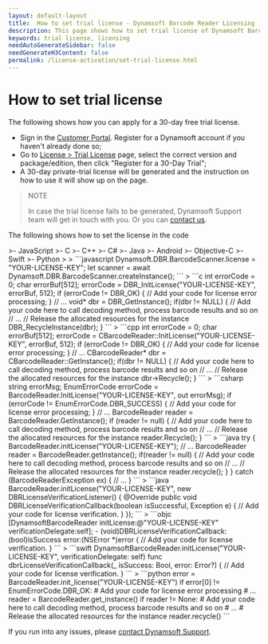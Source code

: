 ```yaml
---
layout: default-layout
title:  How to set trial license - Dynamsoft Barcode Reader Licensing
description: This page shows how to set trial license of Dynamsoft Barcode Reader.
keywords: trial license, licensing
needAutoGenerateSidebar: false
needGenerateH3Content: false
permalink: /license-activation/set-trial-license.html
---
```


# How to set trial license

The following shows how you can apply for a 30-day free trial license.

- Sign in the [Customer Portal](https://www.dynamsoft.com/customer/index?utm_source=docs&product=dbr). Register for a Dynamsoft account if you haven't already done so;
- Go to [License > Trial License](https://www.dynamsoft.com/customer/license/trialLicense?utm_source=docs&product=dbr) page, select the correct version and package/edition, then click "Register for a 30-Day Trial";
- A 30-day private-trial license will be generated and the instruction on how to use it will show up on the page.

> NOTE
>
> In case the trial license fails to be generated, Dynamsoft Support team will get in touch with you. Or you can [contact us](https://www.dynamsoft.com/company/contact/).

The following shows how to set the license in the code

<div class="sample-code-prefix template2"></div>
   >- JavaScript
   >- C
   >- C++
   >- C#
   >- Java
   >- Android
   >- Objective-C
   >- Swift
   >- Python
   >
>
```javascript
Dynamsoft.DBR.BarcodeScanner.license = "YOUR-LICENSE-KEY";
let scanner = await Dynamsoft.DBR.BarcodeScanner.createInstance();
```
>
```c
int errorCode = 0;
char errorBuf[512];
errorCode = DBR_InitLicense("YOUR-LICENSE-KEY", errorBuf, 512);
if (errorCode != DBR_OK)
{
    // Add your code for license error processing;
}
// ...
void* dbr = DBR_GetInstance();
if(dbr != NULL)
{
    // Add your code here to call decoding method, process barcode results and so on
    // ...
    // Release the allocated resources for the instance
    DBR_RecycleInstance(dbr);
}
```
>
```cpp
int errorCode = 0;
char errorBuf[512];
errorCode = CBarcodeReader::InitLicense("YOUR-LICENSE-KEY", errorBuf, 512);
if (errorCode != DBR_OK)
{
    // Add your code for license error processing;
}
// ...
CBarcodeReader* dbr = CBarcodeReader::GetInstance();
if(dbr != NULL)
{
    // Add your code here to call decoding method, process barcode results and so on
    // ...
    // Release the allocated resources for the instance
    dbr->Recycle();
}
```
>
```csharp
string errorMsg;
EnumErrorCode errorCode = BarcodeReader.InitLicense("YOUR-LICENSE-KEY", out errorMsg);
if (errorCode != EnumErrorCode.DBR_SUCCESS)
{
    // Add your code for license error processing;
}
// ...
BarcodeReader reader = BarcodeReader.GetInstance();
if (reader != null)
{
    // Add your code here to call decoding method, process barcode results and so on
    // ...
    // Release the allocated resources for the instance
    reader.Recycle();
}
```
>
```java
try {
    BarcodeReader.initLicense("YOUR-LICENSE-KEY");
    // ...
    BarcodeReader reader = BarcodeReader.getInstance();
    if(reader != null)
    {
        // Add your code here to call decoding method, process barcode results and so on
        // ...
        // Release the allocated resources for the instance
        reader.recycle();
    }
} catch (BarcodeReaderException ex) {
    // ...
}
```
>
```java
BarcodeReader.initLicense("YOUR-LICENSE-KEY", new DBRLicenseVerificationListener() {
  @Override
  public void DBRLicenseVerificationCallback(boolean isSuccessful, Exception e) {
    // Add your code for license verification.
  }
});
```
>
```objc
[DynamsoftBarcodeReader initLicense:@"YOUR-LICENSE-KEY" verificationDelegate:self];
- (void)DBRLicenseVerificationCallback:(bool)isSuccess error:(NSError *)error
{
  // Add your code for license verification.
}
```
>
```swift
DynamsoftBarcodeReader.initLicense("YOUR-LICENSE-KEY", verificationDelegate: self)
func dbrLicenseVerificationCallback(_ isSuccess: Bool, error: Error?)
{
  // Add your code for license verification.
}
```
>
```python
error = BarcodeReader.init_license("YOUR-LICENSE-KEY")
if error[0] != EnumErrorCode.DBR_OK:
    # Add your code for license error processing
# ...
reader = BarcodeReader.get_instance()
if reader != None:
    # Add your code here to call decoding method, process barcode results and so on
    # ...
    # Release the allocated resources for the instance
    reader.recycle()
```

If you run into any issues, please [contact Dynamsoft Support](https://www.dynamsoft.com/company/customer-service/#contact).

<br />
<br />
<br />
<br />